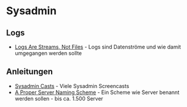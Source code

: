 # Sysadmin

## Logs

* [Logs Are Streams, Not Files](http://adam.herokuapp.com/past/2011/4/1/logs_are_streams_not_files/) - Logs sind Datenströme und wie damit umgegangen werden sollte


## Anleitungen

* [Sysadmin Casts](http://sysadmincasts.com/) - Viele Sysadmin Screencasts
* [A Proper Server Naming Scheme](http://mnx.io/blog/a-proper-server-naming-scheme/) - Ein Scheme wie Server benannt werden sollen - bis ca. 1.500 Server
